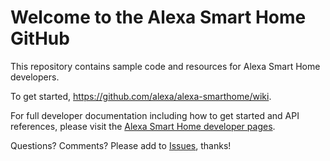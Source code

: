 # Welcome to the Alexa Smart Home GitHub

This repository contains sample code and resources for Alexa Smart Home developers. 

To get started, https://github.com/alexa/alexa-smarthome/wiki.

For full developer documentation including how to get started and API references, please visit the [Alexa Smart Home developer pages](https://developer.amazon.com/alexa/smart-home).

Questions? Comments? Please add to [Issues](https://github.com/alexa/alexa-smarthome/issues), thanks!
